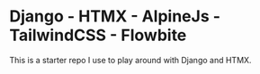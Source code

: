 # Django - HTMX - AlpineJs - TailwindCSS - Flowbite

This is a starter repo I use to play around with Django and HTMX.